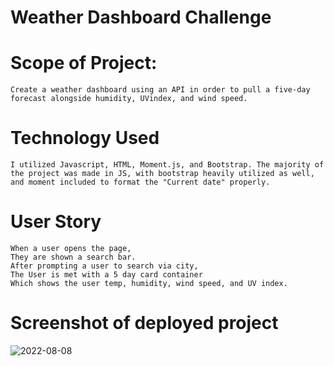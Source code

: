 # Weather Dashboard Challenge

# Scope of Project:
    Create a weather dashboard using an API in order to pull a five-day forecast alongside humidity, UVindex, and wind speed.

# Technology Used
    I utilized Javascript, HTML, Moment.js, and Bootstrap. The majority of the project was made in JS, with bootstrap heavily utilized as well, and moment included to format the "Current date" properly. 

# User Story
    When a user opens the page,
    They are shown a search bar.
    After prompting a user to search via city,
    The User is met with a 5 day card container
    Which shows the user temp, humidity, wind speed, and UV index.

# Screenshot of deployed project
![2022-08-08](https://user-images.githubusercontent.com/106116547/183525186-ca2e713d-2d99-4037-8f85-3f0ba4ad024a.png)